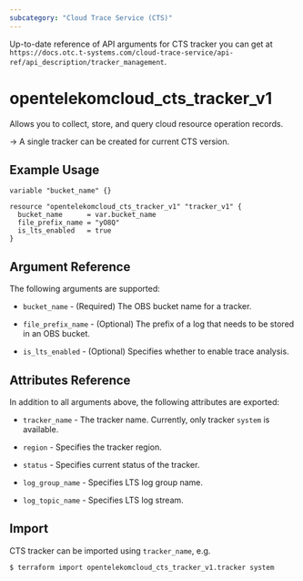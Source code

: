 ```yaml
---
subcategory: "Cloud Trace Service (CTS)"
---
```


Up-to-date reference of API arguments for CTS tracker you can get at
`https://docs.otc.t-systems.com/cloud-trace-service/api-ref/api_description/tracker_management`.

# opentelekomcloud_cts_tracker_v1

Allows you to collect, store, and query cloud resource operation records.

-> A single tracker can be created for current CTS version.

## Example Usage

```hcl
variable "bucket_name" {}

resource "opentelekomcloud_cts_tracker_v1" "tracker_v1" {
  bucket_name      = var.bucket_name
  file_prefix_name = "yO8Q"
  is_lts_enabled   = true
}
```

## Argument Reference

The following arguments are supported:

* `bucket_name` - (Required) The OBS bucket name for a tracker.

* `file_prefix_name` - (Optional) The prefix of a log that needs to be stored in an OBS bucket.

* `is_lts_enabled` - (Optional) Specifies whether to enable trace analysis.

## Attributes Reference

In addition to all arguments above, the following attributes are exported:

* `tracker_name` - The tracker name. Currently, only tracker `system` is available.

* `region` - Specifies the tracker region.

* `status` - Specifies current status of the tracker.

* `log_group_name` - Specifies LTS log group name.

* `log_topic_name` - Specifies LTS log stream.

## Import

CTS tracker can be imported using  `tracker_name`, e.g.

```shell
$ terraform import opentelekomcloud_cts_tracker_v1.tracker system
```
